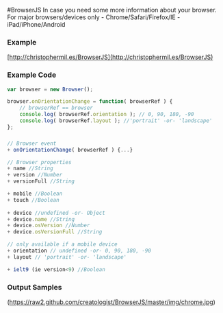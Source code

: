 #BrowserJS
In case you need some more information about your browser. For major browsers/devices only - Chrome/Safari/Firefox/IE - iPad/iPhone/Android

### Example
[http://christophermil.es/BrowserJS](http://christophermil.es/BrowserJS)

### Example Code
```javascript
var browser = new Browser();

browser.onOrientationChange = function( browserRef ) {
	// browserRef == browser
	console.log( browserRef.orientation ); // 0, 90, 180, -90
	console.log( browserRef.layout ); //'portrait' -or- 'landscape'
};
```

### 
```javascript
// Browser event
+ onOrientationChange( browserRef ) {...}

// Browser properties
+ name //String
+ version //Number
+ versionFull //String

+ mobile //Boolean
+ touch	//Boolean
	
+ device //undefined -or- Object
+ device.name //String
+ device.osVersion //Number
+ device.osVersionFull //String

// only available if a mobile device
+ orientation // undefined -or- 0, 90, 180, -90
+ layout // 'portrait' -or- 'landscape'

+ ielt9 (ie version<9) //Boolean
```

### Output Samples
(https://raw2.github.com/creatologist/BrowserJS/master/img/chrome.jpg)
